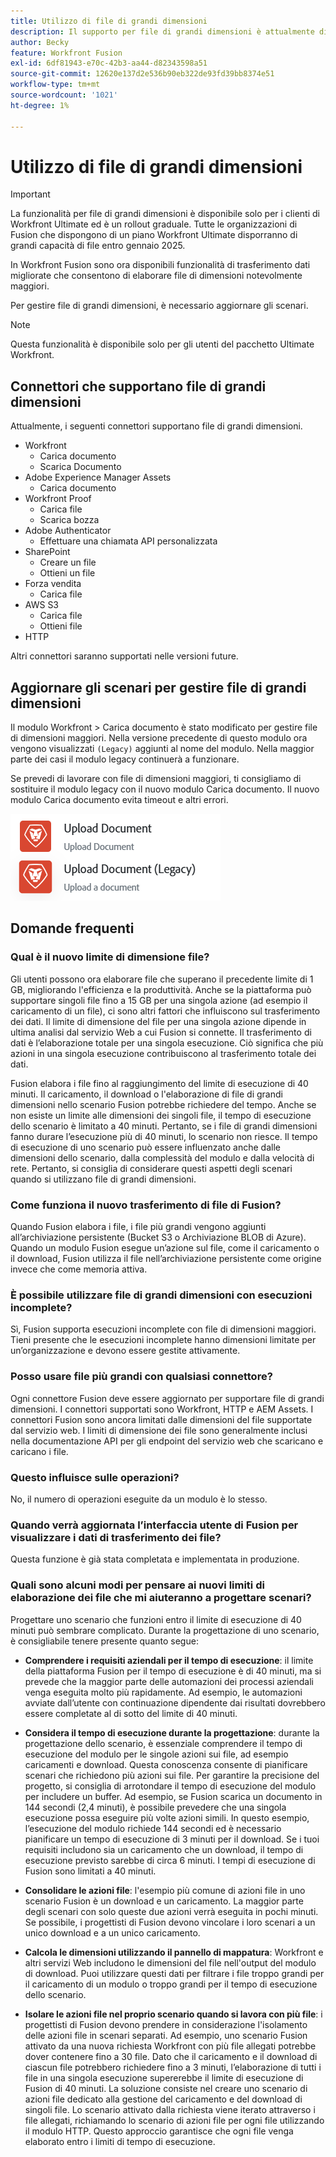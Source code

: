 ```yaml
---
title: Utilizzo di file di grandi dimensioni
description: Il supporto per file di grandi dimensioni è attualmente disponibile per i connettori Workfront e HTTP.
author: Becky
feature: Workfront Fusion
exl-id: 6df81943-e70c-42b3-aa44-d82343598a51
source-git-commit: 12620e137d2e536b90eb322de93fd39bb8374e51
workflow-type: tm+mt
source-wordcount: '1021'
ht-degree: 1%

---
```


# Utilizzo di file di grandi dimensioni

>[!IMPORTANT]
>
>La funzionalità per file di grandi dimensioni è disponibile solo per i clienti di Workfront Ultimate ed è un rollout graduale. Tutte le organizzazioni di Fusion che dispongono di un piano Workfront Ultimate disporranno di grandi capacità di file entro gennaio 2025.

In Workfront Fusion sono ora disponibili funzionalità di trasferimento dati migliorate che consentono di elaborare file di dimensioni notevolmente maggiori.

Per gestire file di grandi dimensioni, è necessario aggiornare gli scenari.

>[!NOTE]
>
>Questa funzionalità è disponibile solo per gli utenti del pacchetto Ultimate Workfront.

## Connettori che supportano file di grandi dimensioni

Attualmente, i seguenti connettori supportano file di grandi dimensioni.

* Workfront
   * Carica documento
   * Scarica Documento
* Adobe Experience Manager Assets
   * Carica documento
* Workfront Proof
   * Carica file
   * Scarica bozza
* Adobe Authenticator
   * Effettuare una chiamata API personalizzata
* SharePoint
   * Creare un file
   * Ottieni un file
* Forza vendita
   * Carica file
* AWS S3
   * Carica file
   * Ottieni file
* HTTP

Altri connettori saranno supportati nelle versioni future.

## Aggiornare gli scenari per gestire file di grandi dimensioni

Il modulo Workfront > Carica documento è stato modificato per gestire file di dimensioni maggiori. Nella versione precedente di questo modulo ora vengono visualizzati `(Legacy)` aggiunti al nome del modulo. Nella maggior parte dei casi il modulo legacy continuerà a funzionare.

Se prevedi di lavorare con file di dimensioni maggiori, ti consigliamo di sostituire il modulo legacy con il nuovo modulo Carica documento. Il nuovo modulo Carica documento evita timeout e altri errori.

![Carica documento](assets/new-upload-document.png)

## Domande frequenti

### Qual è il nuovo limite di dimensione file?

Gli utenti possono ora elaborare file che superano il precedente limite di 1 GB, migliorando l&#39;efficienza e la produttività.  Anche se la piattaforma può supportare singoli file fino a 15 GB per una singola azione (ad esempio il caricamento di un file), ci sono altri fattori che influiscono sul trasferimento dei dati. Il limite di dimensione del file per una singola azione dipende in ultima analisi dal servizio Web a cui Fusion si connette. Il trasferimento di dati è l’elaborazione totale per una singola esecuzione. Ciò significa che più azioni in una singola esecuzione contribuiscono al trasferimento totale dei dati.

Fusion elabora i file fino al raggiungimento del limite di esecuzione di 40 minuti. Il caricamento, il download o l&#39;elaborazione di file di grandi dimensioni nello scenario Fusion potrebbe richiedere del tempo. Anche se non esiste un limite alle dimensioni dei singoli file, il tempo di esecuzione dello scenario è limitato a 40 minuti. Pertanto, se i file di grandi dimensioni fanno durare l’esecuzione più di 40 minuti, lo scenario non riesce. Il tempo di esecuzione di uno scenario può essere influenzato anche dalle dimensioni dello scenario, dalla complessità del modulo e dalla velocità di rete. Pertanto, si consiglia di considerare questi aspetti degli scenari quando si utilizzano file di grandi dimensioni.

### Come funziona il nuovo trasferimento di file di Fusion?

Quando Fusion elabora i file, i file più grandi vengono aggiunti all’archiviazione persistente (Bucket S3 o Archiviazione BLOB di Azure). Quando un modulo Fusion esegue un’azione sul file, come il caricamento o il download, Fusion utilizza il file nell’archiviazione persistente come origine invece che come memoria attiva.

### È possibile utilizzare file di grandi dimensioni con esecuzioni incomplete?

Sì, Fusion supporta esecuzioni incomplete con file di dimensioni maggiori. Tieni presente che le esecuzioni incomplete hanno dimensioni limitate per un’organizzazione e devono essere gestite attivamente.

### Posso usare file più grandi con qualsiasi connettore?

Ogni connettore Fusion deve essere aggiornato per supportare file di grandi dimensioni. I connettori supportati sono Workfront, HTTP e AEM Assets. I connettori Fusion sono ancora limitati dalle dimensioni del file supportate dal servizio web. I limiti di dimensione dei file sono generalmente inclusi nella documentazione API per gli endpoint del servizio web che scaricano e caricano i file.

### Questo influisce sulle operazioni?

No, il numero di operazioni eseguite da un modulo è lo stesso.

### Quando verrà aggiornata l’interfaccia utente di Fusion per visualizzare i dati di trasferimento dei file?

Questa funzione è già stata completata e implementata in produzione.

### Quali sono alcuni modi per pensare ai nuovi limiti di elaborazione dei file che mi aiuteranno a progettare scenari?

Progettare uno scenario che funzioni entro il limite di esecuzione di 40 minuti può sembrare complicato. Durante la progettazione di uno scenario, è consigliabile tenere presente quanto segue:

* **Comprendere i requisiti aziendali per il tempo di esecuzione**: il limite della piattaforma Fusion per il tempo di esecuzione è di 40 minuti, ma si prevede che la maggior parte delle automazioni dei processi aziendali venga eseguita molto più rapidamente. Ad esempio, le automazioni avviate dall’utente con continuazione dipendente dai risultati dovrebbero essere completate al di sotto del limite di 40 minuti.
* **Considera il tempo di esecuzione durante la progettazione**: durante la progettazione dello scenario, è essenziale comprendere il tempo di esecuzione del modulo per le singole azioni sui file, ad esempio caricamenti e download. Questa conoscenza consente di pianificare scenari che richiedono più azioni sui file.  Per garantire la precisione del progetto, si consiglia di arrotondare il tempo di esecuzione del modulo per includere un buffer.
Ad esempio, se Fusion scarica un documento in 144 secondi (2,4 minuti), è possibile prevedere che una singola esecuzione possa eseguire più volte azioni simili. In questo esempio, l’esecuzione del modulo richiede 144 secondi ed è necessario pianificare un tempo di esecuzione di 3 minuti per il download. Se i tuoi requisiti includono sia un caricamento che un download, il tempo di esecuzione previsto sarebbe di circa 6 minuti. I tempi di esecuzione di Fusion sono limitati a 40 minuti.

* **Consolidare le azioni file**: l&#39;esempio più comune di azioni file in uno scenario Fusion è un download e un caricamento. La maggior parte degli scenari con solo queste due azioni verrà eseguita in pochi minuti. Se possibile, i progettisti di Fusion devono vincolare i loro scenari a un unico download e a un unico caricamento.

* **Calcola le dimensioni utilizzando il pannello di mappatura**: Workfront e altri servizi Web includono le dimensioni del file nell&#39;output del modulo di download. Puoi utilizzare questi dati per filtrare i file troppo grandi per il caricamento di un modulo o troppo grandi per il tempo di esecuzione dello scenario.

* **Isolare le azioni file nel proprio scenario quando si lavora con più file**: i progettisti di Fusion devono prendere in considerazione l&#39;isolamento delle azioni file in scenari separati. Ad esempio, uno scenario Fusion attivato da una nuova richiesta Workfront con più file allegati potrebbe dover contenere fino a 30 file. Dato che il caricamento e il download di ciascun file potrebbero richiedere fino a 3 minuti, l’elaborazione di tutti i file in una singola esecuzione supererebbe il limite di esecuzione di Fusion di 40 minuti. La soluzione consiste nel creare uno scenario di azioni file dedicato alla gestione del caricamento e del download di singoli file. Lo scenario attivato dalla richiesta viene iterato attraverso i file allegati, richiamando lo scenario di azioni file per ogni file utilizzando il modulo HTTP. Questo approccio garantisce che ogni file venga elaborato entro i limiti di tempo di esecuzione.

<!--
## Connectors that do not support large files

Some Fusion connectors do not support large files. For these connectors, Fusion's total processing capacity for files is **1 GB**. 

This limit is based on a total memory cost. Every operation contributes to that cost. If a single file of 400 MB is downloaded and uploaded then the total cost to the file capacity would be 800 MB.

The following connectors do **not** support large files. 

* Archive
* Box
* Convert
* CSV
* Datastores
* Flow control
* FTP
* JSON
* JWT
* Markdown
* Math
* Microsoft Word templates
* MIME
* Microsoft SQL
* SFTP
* Adobe Acrobat Sign
* SOAP
* Tools
* XML

If a connector is not on this list, it does not support large files. For these connectors, Fusion's total processing capacity for files is **1 GB**. 

This limit is based on a total memory cost. Every operation contributes to that cost. If a single file of 400 MB is downloaded and uploaded then the total cost to the file capacity would be 800 MB.-->






<!--## Connectors that support large files

The following connectors support large files.

Workfront
HTTP
Webhooks
Salesforce
Microsoft Email
Workfront Proof
AEM Assets
Email
Slack
Jira
Microsoft Excel
SharePoint
Frame.io
Adobe PDF Services
Marketo
Azure Devops 
Google Email
Jira Server
Google Sheets
Microsoft OneDrive
ServiceNow 
AWS S3
Bynder
OneDrive Business
Adobe Authenticator
Google Drive
Microsoft Dynamics
Google Docs
NetSuite
Airtable
Azure AD
QuickBase 
Adobe Target
Adobe Campaign Classic
Microsoft Calendar
Workfront Planning
HubSpot CRM  
DropBox
Cloud Convert
Egnyte
Adobe Firefly
OpenAI / Chat GPT
Allocadia
Cvent
GitLab 
Google Team Drive
Google Calendar
Workfront SDL Managed Translation
Widen
Workfront Boards
Google Slides
Qualtrics
Microsoft Power BI
Adobe Photoshop
Anaplan
DocuSign 
MariaDB
Adobe Creative Cloud Libraries
Figma
AEM Forms
Datadog
GitHub 
Google Forms
Adobe I/O Events
Trello
Workday
Adobe Journey Optimizer
Adobe Lightroom


If a file is not on this list, it does not support large files. For these connectors, Fusion's total processing capacity for files is **1 GB**. 

This limit is based on a total memory cost. Every operation contributes to that cost. If a single file of 400 MB is downloaded and uploaded then the total cost to the file capacity would be 800 MB.

-->
